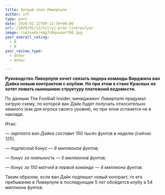 ```yaml
---
title: Хитрый план Ливерпуля
author: xfr
type: post
date: 2020-02-12T09:12:59+00:00
url: /2020/02/12/hitryj-plan-liverpulya/
image: /uploads/eqg7x9quuaart90.jpg
yasr_overall_rating:
  - 0
  - 0
yasr_review_type:
  - Other
  - Other

---
```

**Руководство Ливерпуля хочет связать лидера команды Вирджила ван Дайка новым контрактом с клубом. Но при этом в стане Красных не хотят ломать нынешнюю структуру платежной ведомости.**

По данным The Football Insider, менеджмент Ливерпуля придумал хитрую схему, по которой ван Дайк будет получать относительно немного (как для игрока своего уровня), но при этом останется не в накладе.

Итак:

_&#8212; зарплата ван Дайка составит 150 тысяч фунтов в неделю (сейчас 125);_

_&#8212; подписной бонус &#8212; 6 миллионов фунтов;_

_&#8212; бонус за лояльность &#8212; 5 миллионов фунтов;_

_&#8212; бонус за 150 матчей в первой команде &#8212; 4 миллиона фунтов._

Таким образом, если ван Дайк подпишет новый контракт, то его пребывание в Ливерпуле в последующие 5 лет обойдется клубу в 54 миллиона фунтов.